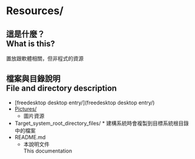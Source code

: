 # Resources/

## 這是什麼？<br />What is this?
置放跟軟體相關，但非程式的資源

## 檔案與目錄說明<br />File and directory description
* [freedesktop desktop entry/](freedesktop desktop entry/)
* [Pictures/](Pictures/)
	* 圖片資源
* Target_system_root_directory_files/
		* 建構系統時會複製到目標系統根目錄中的檔案
* README.md
    * 本說明文件  
      This documentation
		
